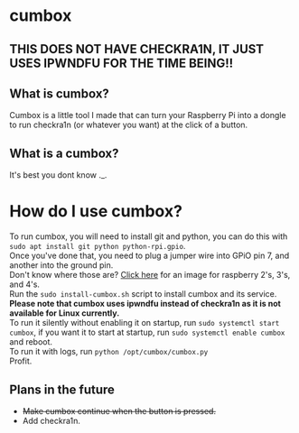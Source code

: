 # cumbox
## THIS DOES NOT HAVE CHECKRA1N, IT JUST USES IPWNDFU FOR THE TIME BEING!!
## What is cumbox?
Cumbox is a little tool I made that can turn your Raspberry Pi into a dongle to run checkra1n (or whatever you want) at the click of a button.
## What is a cumbox?
It's best you dont know ._.
# How do I use cumbox?
To run cumbox, you will need to install git and python, you can do this with ``sudo apt install git python python-rpi.gpio``.  
Once you've done that, you need to plug a jumper wire into GPiO pin 7, and another into the ground pin.  
Don't know where those are? [Click here](https://www.raspberrypi.org/documentation/usage/gpio/images/gpio-numbers-pi2.png) for an image for raspberry 2's, 3's, and 4's.  
Run the ``sudo install-cumbox.sh`` script to install cumbox and its service. **Please note that cumbox uses ipwndfu instead of checkra1n as it is not available for Linux currently.**  
To run it silently without enabling it on startup, run ``sudo systemctl start cumbox``, if you want it to start at startup, run ``sudo systemctl enable cumbox`` and reboot.  
To run it with logs, run ``python /opt/cumbox/cumbox.py``  
Profit.

## Plans in the future
 - ~~Make cumbox continue when the button is pressed.~~
 - Add checkra1n.
